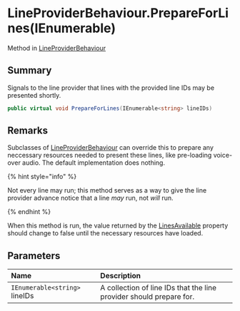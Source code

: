 # LineProviderBehaviour.PrepareForLines(IEnumerable<string>)

Method in [LineProviderBehaviour](/api/csharp/yarn.unity.lineproviderbehaviour.md)

## Summary


Signals to the line provider that lines with the provided line
IDs may be presented shortly.        


```csharp
public virtual void PrepareForLines(IEnumerable<string> lineIDs)
```

## Remarks

<p>
Subclasses of <a href="yarn.unity.lineproviderbehaviour.md">LineProviderBehaviour</a> can override
this to prepare any neccessary resources needed to present
these lines, like pre-loading voice-over audio. The default
implementation does nothing.
</p> <p>
{% hint style="info" %}

Not every line may run; this method serves as a way to give the
line provider advance notice that a line <i>may</i> run, not <i>will</i>
run.

{% endhint %}
</p> <p>
When this method is run, the value returned by the <a href="yarn.unity.lineproviderbehaviour.linesavailable.md">LinesAvailable</a> property should change to false until the
necessary resources have loaded.
</p>

## Parameters

|Name|Description|
|:---|:---|
|`IEnumerable<string>` lineIDs|A collection of line IDs that the line provider should prepare for.|

